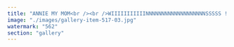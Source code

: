 ```yaml
---
title: "ANNIE MY MOM<br /><br />WIIIIIIIIIIINNNNNNNNNNNNNNNNNNNSSSSS !!!!!!!!!"
image: "./images/gallery-item-517-03.jpg"
watermark: "562"
section: "gallery"
---
```

